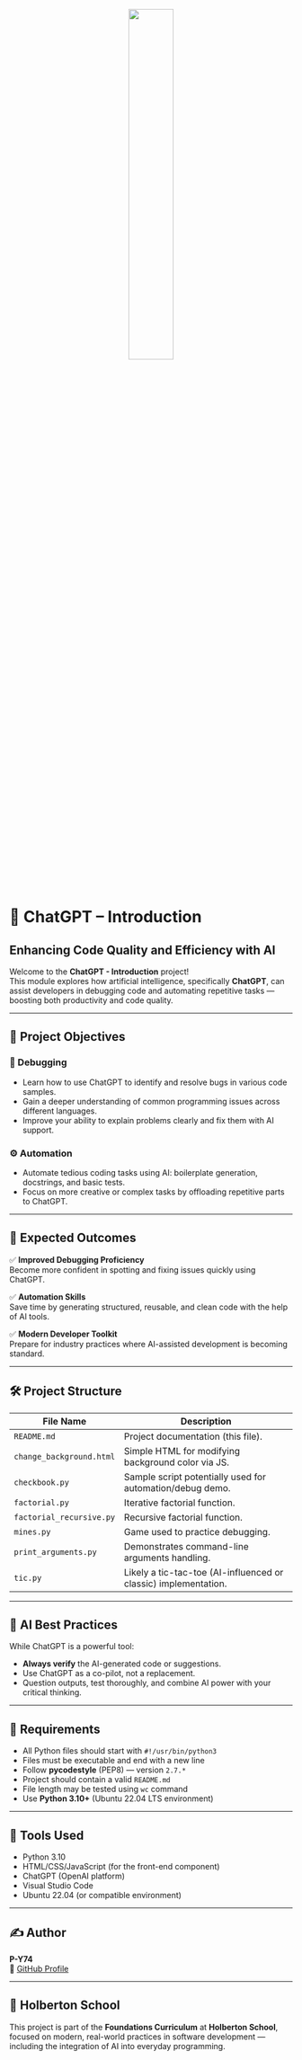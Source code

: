 <p align="center">
   <img src="https://github.com/user-attachments/assets/7d564981-cb81-43e7-819a-25ffcfc5bd72" width=40% height=40%/>
</p>


# 🤖 ChatGPT – Introduction  
## Enhancing Code Quality and Efficiency with AI  

Welcome to the **ChatGPT - Introduction** project!  
This module explores how artificial intelligence, specifically **ChatGPT**, can assist developers in debugging code and automating repetitive tasks — boosting both productivity and code quality.

---

## 🎯 Project Objectives

### 🐞 Debugging
- Learn how to use ChatGPT to identify and resolve bugs in various code samples.
- Gain a deeper understanding of common programming issues across different languages.
- Improve your ability to explain problems clearly and fix them with AI support.

### ⚙️ Automation
- Automate tedious coding tasks using AI: boilerplate generation, docstrings, and basic tests.
- Focus on more creative or complex tasks by offloading repetitive parts to ChatGPT.

---

## 🚀 Expected Outcomes

✅ **Improved Debugging Proficiency**  
Become more confident in spotting and fixing issues quickly using ChatGPT.  

✅ **Automation Skills**  
Save time by generating structured, reusable, and clean code with the help of AI tools.  

✅ **Modern Developer Toolkit**  
Prepare for industry practices where AI-assisted development is becoming standard.

---

## 🛠️ Project Structure

| File Name                | Description                                                      |
|--------------------------|------------------------------------------------------------------|
| `README.md`              | Project documentation (this file).                              |
| `change_background.html` | Simple HTML for modifying background color via JS.              |
| `checkbook.py`           | Sample script potentially used for automation/debug demo.       |
| `factorial.py`           | Iterative factorial function.                                   |
| `factorial_recursive.py` | Recursive factorial function.                                   |
| `mines.py`               | Game used to practice debugging.                                |
| `print_arguments.py`     | Demonstrates command-line arguments handling.                   |
| `tic.py`                 | Likely a tic-tac-toe (AI-influenced or classic) implementation. |

---

## 🧠 AI Best Practices

While ChatGPT is a powerful tool:
- **Always verify** the AI-generated code or suggestions.
- Use ChatGPT as a co-pilot, not a replacement.
- Question outputs, test thoroughly, and combine AI power with your critical thinking.

---

## 📎 Requirements

- All Python files should start with `#!/usr/bin/python3`
- Files must be executable and end with a new line
- Follow **pycodestyle** (PEP8) — version `2.7.*`
- Project should contain a valid `README.md`
- File length may be tested using `wc` command
- Use **Python 3.10+** (Ubuntu 22.04 LTS environment)

---

## 🧪 Tools Used

- Python 3.10  
- HTML/CSS/JavaScript (for the front-end component)  
- ChatGPT (OpenAI platform)  
- Visual Studio Code  
- Ubuntu 22.04 (or compatible environment)

---

## ✍️ Author

**P-Y74**  
🔗 [GitHub Profile](https://github.com/P-Y74)

---

## 🏫 Holberton School

This project is part of the **Foundations Curriculum** at **Holberton School**, focused on modern, real-world practices in software development — including the integration of AI into everyday programming.
